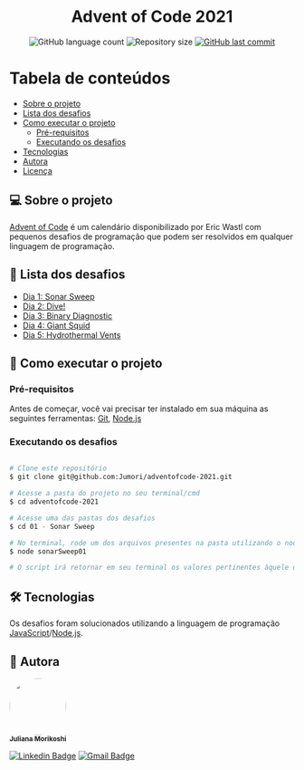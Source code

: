 <h1 align="center">
  Advent of Code 2021
</h1>

<p align="center">
  <img alt="GitHub language count" src="https://img.shields.io/github/languages/count/Jumori/adventofcode-2021?color=%2304D361">

  <img alt="Repository size" src="https://img.shields.io/github/repo-size/Jumori/adventofcode-2021">

  <a href="https://github.com/Jumori/adventofcode-2021/commits/master">
    <img alt="GitHub last commit" src="https://img.shields.io/github/last-commit/Jumori/adventofcode-2021">
  </a>

</p>

Tabela de conteúdos
=================
<!--ts-->
   * [Sobre o projeto](#-sobre-o-projeto)
   * [Lista dos desafios](#-lista-dos-desafios)
   * [Como executar o projeto](#-como-executar-o-projeto)
     * [Pré-requisitos](#pré-requisitos)
     * [Executando os desafios](#executando-os-desafios)
   * [Tecnologias](#-tecnologias)
   * [Autora](#-autora)
   * [Licença](#user-content--licença)
<!--te-->

## 💻 Sobre o projeto

[Advent of Code](https://adventofcode.com/) é um calendário disponibilizado por Eric Wastl com pequenos desafios de programação que podem ser resolvidos em qualquer linguagem de programação.

## 👾 Lista dos desafios

- [Dia 1: Sonar Sweep](./01%20-%20Sonar%20Sweep)
- [Dia 2: Dive!](./02%20-%20Dive)
- [Dia 3: Binary Diagnostic](./03%20-%20Binary%20Diagnostic)
- [Dia 4: Giant Squid](./04%20-%20Giant%20Squid)
- [Dia 5: Hydrothermal Vents](./05%20-%20Hydrothermal%20Venture)

## 🚀 Como executar o projeto

### Pré-requisitos

Antes de começar, você vai precisar ter instalado em sua máquina as seguintes ferramentas:
[Git](https://git-scm.com), [Node.js](https://nodejs.org/en/)

### Executando os desafios

```bash

# Clone este repositório
$ git clone git@github.com:Jumori/adventofcode-2021.git

# Acesse a pasta do projeto no seu terminal/cmd
$ cd adventofcode-2021

# Acesse uma das pastas dos desafios
$ cd 01 - Sonar Sweep

# No terminal, rode um dos arquivos presentes na pasta utilizando o node
$ node sonarSweep01

# O script irá retornar em seu terminal os valores pertinentes àquele desafio

```

## 🛠 Tecnologias

Os desafios foram solucionados utilizando a linguagem de programação [JavaScript](https://developer.mozilla.org/pt-BR/docs/Web/JavaScript)/[Node.js](https://nodejs.org/en/).

## 🦸 Autora

<a href="https://github.com/Jumori">
 <img style="border-radius: 50%;" src="https://avatars1.githubusercontent.com/u/44618499?s=460&u=691cddb486d4b665417d25d8a575e508d6ef9563&v=4" width="100px;" alt=""/>
 <br />
 <sub><b>Juliana Morikoshi</b></sub></a>
 <br />

[![Linkedin Badge](https://img.shields.io/badge/-Juliana-blue?style=flat-square&logo=Linkedin&logoColor=white&link=https://www.linkedin.com/in/julianamorikoshi/)](https://www.linkedin.com/in/julianamorikoshi/)
[![Gmail Badge](https://img.shields.io/badge/-julianamorikoshi@gmail.com-c14438?style=flat-square&logo=Gmail&logoColor=white&link=mailto:julianamorikoshi@gmail.com)](mailto:julianamorikoshi@gmail.com)
